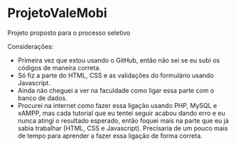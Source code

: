 # ProjetoValeMobi
Projeto proposto para o processo seletivo

Considerações: 
 - Primeira vez que estou usando o GitHub, então não sei se eu subi os códigos de maneira correta.
 - Só fiz a parte do HTML, CSS e as validações do formulário usando Javascript.
 - Ainda não cheguei a ver na faculdade como ligar essa parte com o banco de dados.
 - Procurei na internet como fazer essa ligação usando PHP, MySQL e xAMPP, mas cada tutorial que eu tentei seguir acabou dando erro e eu nunca atingi o resultado esperado, então foquei mais na parte que eu já sabia trabalhar (HTML, CSS e Javascript). Precisaria de um pouco mais de tempo para aprender a fazer essa ligação de forma correta.
